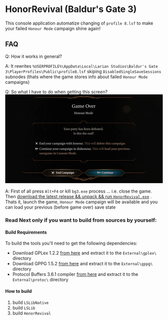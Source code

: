 # HonorRevival (Baldur's Gate 3)

This console application automatize changing of `profile 8.lsf` to make your failed `Honour Mode` campaign shine again!

## FAQ
Q: How it works in general?

A: It rewrites `%USERPROFILE%\AppData\Local\Larian Studios\Baldur's Gate 3\PlayerProfiles\Public\profile8.lsf` skiping `DisabledSingleSaveSessions` subnodes (thats where the game stores info about failed `Honour Mode` campaigns)

Q: So what I have to do when getting this screen?
![Honour Mode Game over screen](/HonorRevival/assets/game_over_popup.jpg)

A: First of all press `Alt+F4` or kill `bg3.exe` process ... i.e. close the game. Then [download the latest release && unpack && run `HonorRevival.exe`](https://github.com/madzohan/Bg3HonorRevival/releases/latest) . Thats it, launch the game, `Honour Mode` campaign will be available and you can load your previous (before game over) save state

### Read Next only if you want to build from sources by yourself:

#### Build Requirements

To build the tools you'll need to get the following dependencies:

 - Download GPLex 1.2.2 [from here](https://s3.eu-central-1.amazonaws.com/nb-stor/dos/ExportTool/gplex-distro-1_2_2.zip) and extract it to the `External\gplex\` directory
 - Download GPPG 1.5.2 [from here](https://s3.eu-central-1.amazonaws.com/nb-stor/dos/ExportTool/gppg-distro-1_5_2.zip) and extract it to the `External\gppg\` directory
 - Protocol Buffers 3.6.1 compiler [from here](https://github.com/protocolbuffers/protobuf/releases/download/v3.6.1/protoc-3.6.1-win32.zip) and extract it to the `External\protoc\` directory

#### How to build
1) build `LSLibNative`
2) build `LSLib`
3) build `HonorRevival`
